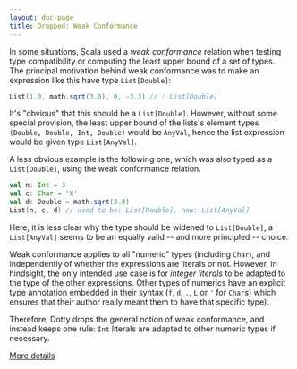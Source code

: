 ```yaml
---
layout: doc-page
title: Dropped: Weak Conformance
---
```


In some situations, Scala used a _weak conformance_ relation when
testing type compatibility or computing the least upper bound of a set
of types.  The principal motivation behind weak conformance was to
make an expression like this have type `List[Double]`:

```scala
List(1.0, math.sqrt(3.0), 0, -3.3) // : List[Double]
```

It's "obvious" that this should be a `List[Double]`. However, without
some special provision, the least upper bound of the lists's element
types `(Double, Double, Int, Double)` would be `AnyVal`, hence the list
expression would be given type `List[AnyVal]`.

A less obvious example is the following one, which was also typed as a
`List[Double]`, using the weak conformance relation.

```scala
val n: Int = 3
val c: Char = 'X'
val d: Double = math.sqrt(3.0)
List(n, c, d) // used to be: List[Double], now: List[AnyVal]
```

Here, it is less clear why the type should be widened to
`List[Double]`, a `List[AnyVal]` seems to be an equally valid -- and
more principled -- choice.

Weak conformance applies to all "numeric" types (including `Char`), and
independently of whether the expressions are literals or not. However,
in hindsight, the only intended use case is for *integer literals* to
be adapted to the type of the other expressions. Other types of numerics
have an explicit type annotation embedded in their syntax (`f`, `d`,
`.`, `L` or `'` for `Char`s) which ensures that their author really
meant them to have that specific type).

Therefore, Dotty drops the general notion of weak conformance, and
instead keeps one rule: `Int` literals are adapted to other numeric
types if necessary.

[More details](weak-conformance-spec.md)
